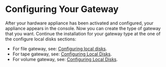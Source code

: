 # Configuring Your Gateway<a name="appliance-configure-gateway"></a>

After your hardware appliance has been activated and configured, your appliance appears in the console\. Now you can create the type of gateway that you want\. Continue the installation for your gateway type at the one of the configure local disks sections:
+ For file gateway, see: [Configuring local disks](create-gateway-file.md#configure-local-storage-alarms-file)\.
+ For tape gateway, see: [Configuring Local Disks](create-gateway-vtl.md#configure-local-disk-alarms)\.
+ For volume gateway, see: [Configuring Local Disks](create-volume-gateway.md#configure-local-storage-alarms-volume)\.